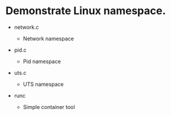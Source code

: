 Demonstrate Linux namespace.
==================================


- network.c
  + Network namespace

- pid.c
  + Pid namespace

- uts.c
  + UTS namespace

- runc
  + Simple container tool
